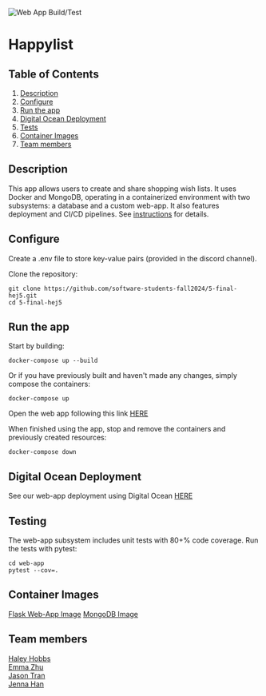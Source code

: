 ![Web App Build/Test](https://github.com/software-students-fall2024/4-containers-hej4/actions/workflows/web-app.yml/badge.svg)

# Happylist

## Table of Contents
1. [Description](#description)
2. [Configure](#configure)
3. [Run the app](#run-the-app)
4. [Digital Ocean Deployment](#deployment)
5. [Tests](#testing)
6. [Container Images](#container-images)
7. [Team members](#team-members)

## Description
This app allows users to create and share shopping wish lists. It uses Docker and MongoDB, operating in a containerized environment with two subsystems: a database and a custom web-app. It also features deployment and CI/CD pipelines. See [instructions](./instructions.md) for details.

## Configure
Create a .env file to store key-value pairs (provided in the discord channel).

Clone the repository:
```
git clone https://github.com/software-students-fall2024/5-final-hej5.git
cd 5-final-hej5
```

## Run the app
Start by building:
```
docker-compose up --build
```

Or if you have previously built and haven't made any changes, simply compose the containers:
```
docker-compose up
```

Open the web app following this link [HERE](http://127.0.0.1:5001)

When finished using the app, stop and remove the containers and previously created resources:
```
docker-compose down
```

## Digital Ocean Deployment
See our web-app deployment using Digital Ocean [HERE](https://sea-turtle-app-ehzjf.ondigitalocean.app/createAccount?next=%2F)

## Testing
The web-app subsystem includes unit tests with 80+% code coverage. Run the tests with pytest:
```
cd web-app
pytest --cov=.
```

## Container Images
[Flask Web-App Image](https://hub.docker.com/r/jnahan/happylist-web-app)
[MongoDB Image](https://hub.docker.com/_/mongo)

## Team members
[Haley Hobbs](https://github.com/haleyhobbs) \
[Emma Zhu](https://github.com/ez106) \
[Jason Tran](https://github.com/huyy422) \
[Jenna Han](https://github.com/jnahan)
